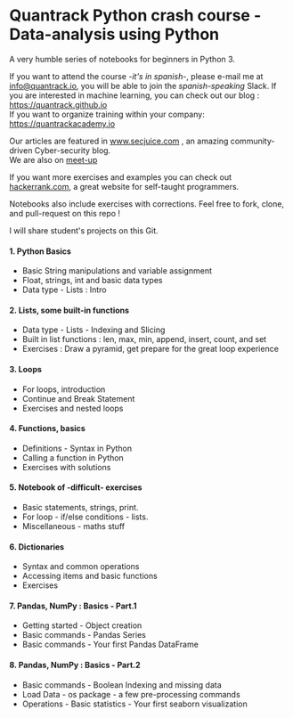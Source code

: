 # Quantrack Python crash course - Data-analysis using Python
A very humble series of notebooks for beginners in Python 3.

If you want to attend the course  *-it's in spanish*-, please e-mail me at info@quantrack.io, you will be able to join the *spanish-speaking* Slack.
If you are interested in machine learning, you can check out our blog : https://quantrack.github.io      
If you want to organize training within your company: https://quantrackacademy.io  

Our articles are featured in www.secjuice.com , an amazing community-driven Cyber-security blog.     
We are also on [meet-up](https://www.meetup.com/fr-FR/Quantrack/members/?sort=join_date&desc=true)  

If you want more exercises and examples you can check out [hackerrank.com](hackerrank.com), a great website for self-taught programmers.

Notebooks also include exercises with corrections. Feel free to fork, clone, and pull-request on this repo !

I will share student's projects on this Git.

#### 1. Python Basics

* Basic String manipulations and variable assignment 
* Float, strings, int and basic data types
* Data type - Lists : Intro 

#### 2. Lists, some built-in functions

* Data type - Lists - Indexing and Slicing
* Built in list functions : len, max, min, append, insert, count, and set
* Exercises : Draw a pyramid, get prepare for the great loop experience

#### 3. Loops

* For loops, introduction
* Continue and Break Statement
* Exercises and nested loops

#### 4. Functions, basics

* Definitions - Syntax in Python 
* Calling a function in Python
* Exercises with solutions

#### 5. Notebook of -difficult- exercises 

* Basic statements, strings, print.
* For loop - if/else conditions - lists.
* Miscellaneous - maths stuff

#### 6. Dictionaries

* Syntax and common operations
* Accessing items and basic functions
* Exercises

#### 7. Pandas, NumPy : Basics - Part.1

* Getting started - Object creation
* Basic commands - Pandas Series
* Basic commands - Your first Pandas DataFrame

#### 8. Pandas, NumPy : Basics - Part.2

* Basic commands - Boolean Indexing and missing data
* Load Data - os package - a few pre-processing commands
* Operations - Basic statistics - Your first seaborn visualization

